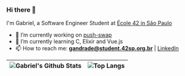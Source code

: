 ### Hi there 👋

I'm Gabriel, a Software Engineer Student at [École 42 in São Paulo](https://www.42sp.org.br/)

- 🔭 I’m currently working on [push-swap](https://github.com/gabrielrodrigues42/push-swap)
- 🌱 I’m currently learning C, Elixir and Vue.js
- 📫 How to reach me: **gandrade@student.42sp.org.br** | [LinkedIn](https://www.linkedin.com/in/gabrielrodrigues42/)

| <img align="center" src="https://github-readme-stats.vercel.app/api?username=gabrielrodrigues42&show_icons=true&theme=tokyonight" alt="Gabriel's Github Stats" /></a> | <img align="center" src="https://github-readme-stats.vercel.app/api/top-langs/?username=gabrielrodrigues42&layout=compact&theme=tokyonight" alt="Top Langs" /></a> |
| ------------- | ------------- |

